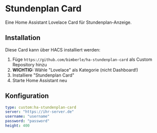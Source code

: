 # Stundenplan Card

Eine Home Assistant Lovelace Card für Stundenplan-Anzeige.

## Installation

Diese Card kann über HACS installiert werden:

1. Füge `https://github.com/bimberle/ha-stundenplan-card` als Custom Repository hinzu
2. **WICHTIG:** Wähle "Lovelace" als Kategorie (nicht Dashboard!)
3. Installiere "Stundenplan Card"
4. Starte Home Assistant neu

## Konfiguration

```yaml
type: custom:ha-stundenplan-card
server: "https://ihr-server.de"
username: "username"
password: "password"
height: 400
```
